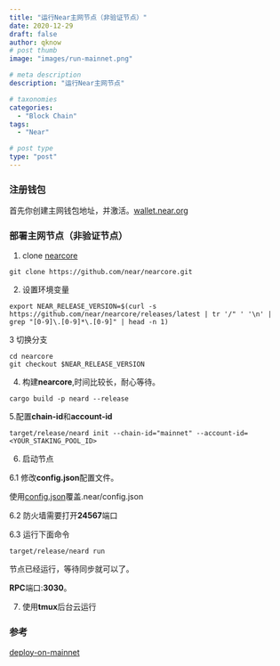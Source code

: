 ```yaml
---
title: "运行Near主网节点（非验证节点）"
date: 2020-12-29
draft: false
author: qknow
# post thumb
image: "images/run-mainnet.png"

# meta description
description: "运行Near主网节点"

# taxonomies
categories:
  - "Block Chain"
tags:
  - "Near"

# post type
type: "post"
---
```


### 注册钱包

首先你创建主网钱包地址，并激活。[wallet.near.org](https://wallet.near.org/)


### 部署主网节点（非验证节点）

1. clone [nearcore](https://github.com/near/nearcore)
```
git clone https://github.com/near/nearcore.git
```

2. 设置环境变量
```
export NEAR_RELEASE_VERSION=$(curl -s https://github.com/near/nearcore/releases/latest | tr '/" ' '\n' | grep "[0-9]\.[0-9]*\.[0-9]" | head -n 1)
```
3 切换分支 
```
cd nearcore
git checkout $NEAR_RELEASE_VERSION
```

4. 构建**nearcore**,时间比较长，耐心等待。
 ```
 cargo build -p neard --release
 ```
 
 5.配置**chain-id**和**account-id**
 ```
 target/release/neard init --chain-id="mainnet" --account-id=<YOUR_STAKING_POOL_ID>
 ```
 
 6. 启动节点
 
 6.1 修改**config.json**配置文件。

使用[config.json](https://s3-us-west-1.amazonaws.com/build.nearprotocol.com/nearcore-deploy/mainnet/config.json)覆盖.near/config.json

6.2  防火墙需要打开**24567**端口

6.3 运行下面命令
 ```
 target/release/neard run
 ```
 
节点已经运行，等待同步就可以了。
 
 **RPC**端口:**3030**。
 
 7. 使用**tmux**后台云运行


### 参考
[deploy-on-mainnet](https://docs.near.org/docs/validator/deploy-on-mainnet)